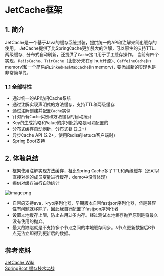 # JetCache框架

## 1. 简介
JetCache是一个基于Java的缓存系统封装，提供统一的API和注解来简化缓存的使用。 JetCache提供了比SpringCache更加强大的注解，可以原生的支持TTL、两级缓存、分布式自动刷新，还提供了`Cache`接口用于手工缓存操作。 当前有四个实现，`RedisCache`、`TairCache`（此部分未在github开源）、`CaffeineCache`(in memory)和一个简易的`LinkedHashMapCache`(in memory)，要添加新的实现也是非常简单的。
### 1.1 全部特性

- 通过统一的API访问Cache系统
- 通过注解实现声明式的方法缓存，支持TTL和两级缓存
- 通过注解创建并配置`Cache`实例
- 针对所有`Cache`实例和方法缓存的自动统计
- Key的生成策略和Value的序列化策略是可以配置的
- 分布式缓存自动刷新，分布式锁 (2.2+)
- 异步Cache API (2.2+，使用Redis的lettuce客户端时)
- Spring Boot支持
## 2. 体验总结

- 框架使用注解实现方法缓存，相比Spring Cache多了TTL和两级缓存（还可以直接对类的成员变量进行缓存，demo中没有体现）
- 提供对缓存进行自动统计

![image.png](https://cdn.nlark.com/yuque/0/2020/png/2162474/1604475526839-7c4e63cf-560b-4d75-8c68-7e60e9c15940.png#align=left&display=inline&height=154&margin=%5Bobject%20Object%5D&name=image.png&originHeight=154&originWidth=1371&size=28807&status=done&style=none&width=1371)

- 自带的支持ava，kryo序列化器，早期版本自带fastjson序列化器，但是兼容性有问题就移除了。因此我自行配置了fastjson序列化器
- 设置本地缓存上限，防止占用过多内存。经过测试本地缓存抛弃原则是将最久没有使用的抛弃。
- 最大的缺陷就是不支持多个节点之间的本地缓存同步。A节点更新数据后B节点无法立即得到更新后的数据。
## 参考资料
[JetCache Wiki](https://github.com/alibaba/jetcache/wiki/Home_CN)  
[SpringBoot 缓存技术实战](https://juejin.im/post/6844904151730618375#heading-5)
